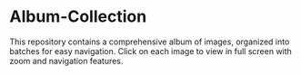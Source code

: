 # Album-Collection
This repository contains a comprehensive album of images, organized into batches for easy navigation. Click on each image to view in full screen with zoom and navigation features.
